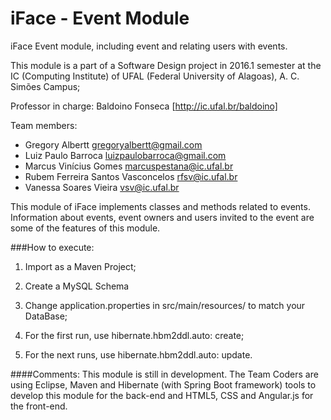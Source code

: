 # iFace - Event Module
iFace Event module, including event and relating users with events.

This module is a part of a Software Design project in 2016.1 semester at the IC (Computing Institute) of UFAL (Federal University of Alagoas), A. C. Simões Campus;

Professor in charge: Baldoino Fonseca [http://ic.ufal.br/baldoino]

Team members:

- Gregory Albertt gregoryalbertt@gmail.com
- Luiz Paulo Barroca luizpaulobarroca@gmail.com
- Marcus Vinícius Gomes marcuspestana@ic.ufal.br 
- Rubem Ferreira Santos Vasconcelos rfsv@ic.ufal.br
- Vanessa Soares Vieira vsv@ic.ufal.br

This module of iFace implements classes and methods related to events. Information about events, event owners and users invited to the event are some of the features of this module.


###How to execute:

1. Import as a Maven Project;

2. Create a MySQL Schema

3. Change application.properties in src/main/resources/ to match your DataBase;

4. For the first run, use hibernate.hbm2ddl.auto: create;

5. For the next runs, use hibernate.hbm2ddl.auto: update.

####Comments:
This module is still in development. The Team Coders are using Eclipse, Maven and Hibernate (with Spring Boot framework) tools to develop this module for the back-end and HTML5, CSS and Angular.js for the front-end.


